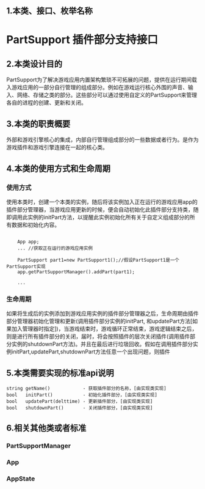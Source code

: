 ## 1.本类、接口、枚举名称
# PartSupport 插件部分支持接口  

## 2.本类设计目的
PartSupport为了解决游戏应用内置架构繁琐不可拓展的问题，提供在运行期间载入游戏应用的一部分自行管理的组成部分。例如在游戏运行核心外围的声音、输入、网络、存储之类的部分。这些部分可以通过使用自定义的PartSupport来管理各自的进程的创建、更新和关闭。  

## 3.本类的职责概要
外部和游戏引擎核心的集成，内部自行管理组成部分的一些数据或者行为。是作为游戏插件和游戏引擎连接在一起的核心类。  

## 4.本类的使用方式和生命周期
### 使用方式
使用本类时，创建一个本类的实例，随后将该实例加入正在运行的游戏应用app的插件部分管理器，当游戏应用更新的时候，便会自动初始化此插件部分支持类，随即调用此实例的initPart方法，以提醒此实例初始化所有关于自定义组成部分的所有数据和初始化内容。
```
	
	App app;
	... //获取正在运行的游戏应用实例

	PartSupport part1=new PartSupport1();//假设PartSupport1是一个PartSupport实现
	app.getPartSupportManager().addPart(part1);
	
	...

```  
### 生命周期
如果将生成后的实例添加到游戏应用实例的插件部分管理器之后，生命周期由插件部分管理器初始化管理和更新(调用插件部分实例的initPart, 和updatePart方法[如果加入管理器时指定])，当游戏结束时，游戏循环正常结束，游戏逻辑结束之后，则是进行所有插件部分的关闭，届时，将会按照插件的层次关闭插件(调用插件部分实例的shutdownPart方法)。并且在最后进行垃圾回收。假如在调用插件部分实例initPart,updatePart,shutdownPart方法任意一个出现问题，则插件

## 5.本类需要实现的标准api说明
	
	string getName() 			- 获取插件部分的名称，[由实现类实现]  	
	bool   initPart() 			- 初始化插件部分，[由实现类实现]
	bool   updatePart(delttime) - 更新插件部分，[由实现类实现]
	bool   shutdownPart()		- 关闭插件部分，[由实现类实现]

## 6.相关其他类或者标准
### PartSupportManager
### App
### AppState
